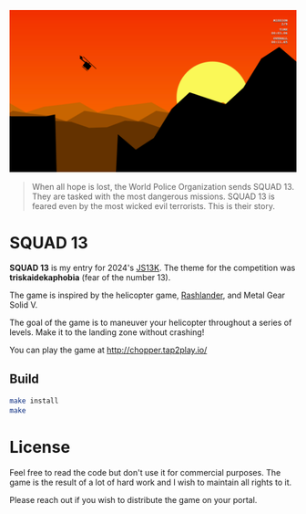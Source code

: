 <p align="center">
<img src="/assets/gameplay-screenshot.png">
</p>

> When all hope is lost, the World Police Organization sends SQUAD 13.
> They are tasked with the most dangerous missions.
> SQUAD 13 is feared even by the most wicked evil terrorists.
> This is their story.

# SQUAD 13

**SQUAD 13** is my entry for 2024's [JS13K](https://js13kgames.com/).
The theme for the competition was **triskaidekaphobia** (fear of the number 13).

The game is inspired by the helicopter game, [Rashlander](https://store.steampowered.com/app/1054270/RASHLANDER/), and Metal Gear Solid V.

The goal of the game is to maneuver your helicopter throughout a series of levels. Make it to the landing zone without crashing!

You can play the game at http://chopper.tap2play.io/

## Build

```sh
make install
make
```

# License

Feel free to read the code but don't use it for commercial purposes. The game is the result of a lot of hard work and I wish to maintain all rights to it.

Please reach out if you wish to distribute the game on your portal.
